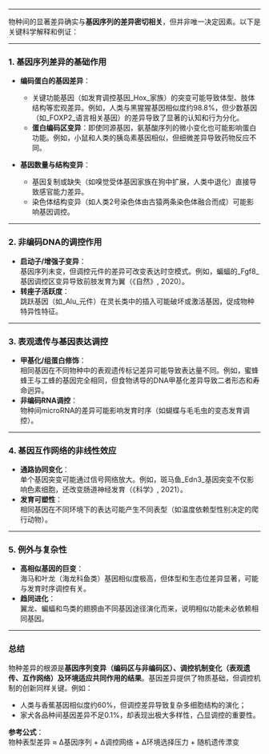 
---

物种间的显著差异确实与**基因序列的差异密切相关**，但并非唯一决定因素。以下是关键科学解释和例证：

---

### ​**1. 基因序列差异的基础作用**​

- ​**编码蛋白的基因差异**​：
    
    - 关键功能基因（如发育调控基因_Hox_家族）的突变可能导致体型、肢体结构等宏观差异。例如，人类与黑猩猩基因相似度约98.8%，但少数基因（如_FOXP2_语言相关基因）的差异导致了显著的认知和行为分化。
    - ​**蛋白编码区变异**​：即使同源基因，氨基酸序列的微小变化也可能影响蛋白功能。例如，小鼠和人类的胰岛素基因相似，但细微差异导致药物反应不同。
- ​**基因数量与结构变异**​：
    
    - 基因复制或缺失（如嗅觉受体基因家族在狗中扩展，人类中退化）直接导致感官能力差异。
    - 染色体结构变异（如人类2号染色体由古猿两条染色体融合而成）可能影响基因调控。

---

### ​**2. 非编码DNA的调控作用**​

- ​**启动子/增强子变异**​：  
    基因序列未变，但调控元件的差异可改变表达时空模式。例如，蝙蝠的_Fgf8_基因调控区变异导致前肢发育为翼（《自然》, 2020）。
- ​**转座子活跃度**​：  
    跳跃基因（如_Alu_元件）在灵长类中的插入可能破坏或激活基因，促成物种特异性特征。

---

### ​**3. 表观遗传与基因表达调控**​

- ​**甲基化/组蛋白修饰**​：  
    相同基因在不同物种中的表观遗传标记差异可能导致表达量不同。例如，蜜蜂蜂王与工蜂的基因完全相同，但食物诱导的DNA甲基化差异导致二者形态和寿命迥异。
- ​**非编码RNA调控**​：  
    物种间microRNA的差异可能影响发育时序（如蝴蝶与毛毛虫的变态发育调控）。

---

### ​**4. 基因互作网络的非线性效应**​

- ​**通路协同变化**​：  
    单个基因突变可能通过信号网络放大。例如，斑马鱼_Edn3_基因突变不仅影响色素细胞，还改变肠道神经发育（《科学》, 2021）。
- ​**发育可塑性**​：  
    相同基因在不同环境下的表达可能产生不同表型（如温度依赖型性别决定的爬行动物）。

---

### ​**5. 例外与复杂性**​

- ​**高相似基因的巨变**​：  
    海马和叶龙（海龙科鱼类）基因相似度极高，但体型和生态位差异显著，可能与发育时序调控有关。
- ​**趋同进化**​：  
    翼龙、蝙蝠和鸟类的翅膀由不同基因途径演化而来，说明相似功能未必依赖相同基因。

---

### ​**总结**​

物种差异的根源是**基因序列变异（编码区与非编码区）、调控机制变化（表观遗传、互作网络）及环境适应共同作用的结果**。基因差异提供了物质基础，但调控机制的创新同样关键。例如：

- 人类与香蕉基因相似度约60%，但调控差异导致复杂多细胞结构的演化；
- 家犬各品种间基因差异不足0.1%，却表现出极大多样性，凸显调控的重要性。

​**参考公式**​：  
物种表型差异 ≈ Δ基因序列 + Δ调控网络 + Δ环境选择压力 + 随机遗传漂变